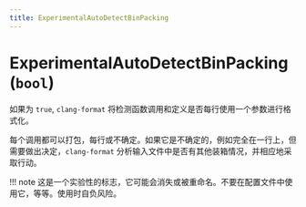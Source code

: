 ```yaml
---
title: ExperimentalAutoDetectBinPacking
---
```


# ExperimentalAutoDetectBinPacking (`bool`)

如果为 `true`, `clang-format` 将检测函数调用和定义是否每行使用一个参数进行格式化。

每个调用都可以打包，每行或不确定。如果它是不确定的，例如完全在一行上，但需要做出决定，`clang-format` 分析输入文件中是否有其他装箱情况，并相应地采取行动。

!!! note
    这是一个实验性的标志，它可能会消失或被重命名。不要在配置文件中使用它，等等。使用时自负风险。
